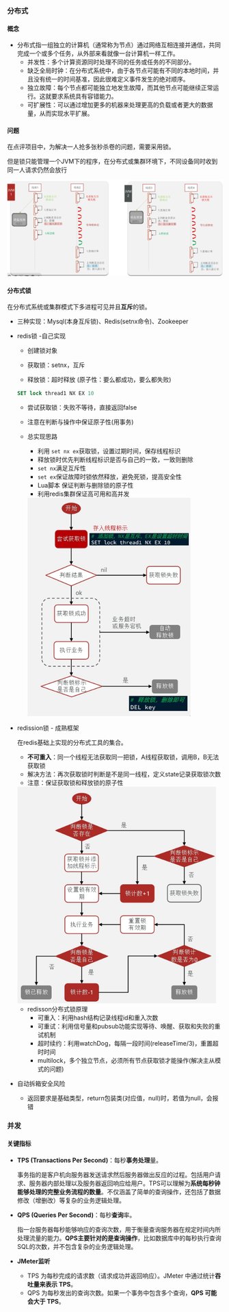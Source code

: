 ### 分布式

#### 概念

- 分布式指一组独立的计算机（通常称为节点）通过网络互相连接并通信，共同完成一个或多个任务，从外部来看就像一台计算机一样工作。
  - 并发性：多个计算资源同时处理不同的任务或任务的不同部分。
  - 缺乏全局时钟：在分布式系统中，由于各节点可能有不同的本地时间，并且没有统一的时间基准，因此很难定义事件发生的绝对顺序。
  - 独立故障：每个节点都可能独立地发生故障，而其他节点可能继续正常运行。这就要求系统具有容错能力。
  - 可扩展性：可以通过增加更多的机器来处理更高的负载或者更大的数据量，从而实现水平扩展。

#### 问题

在点评项目中，为解决一人抢多张秒杀卷的问题，需要采用锁。

但是锁只能管理一个JVM下的程序，在分布式或集群环境下，不同设备同时收到同一人请求仍然会放行

![](assets/并发安全问题.jpg)

#### 分布式锁

在分布式系统或集群模式下多进程可见并且**互斥**的锁。

- 三种实现：Mysql(本身互斥锁)、Redis(setnx命令)、Zookeeper

- redis锁 -自己实现

  - 创建锁对象

  - 获取锁：setnx，互斥
  - 释放锁：超时释放  (原子性：要么都成功，要么都失败)

  ```sql
  SET lock thread1 NX EX 10 
  ```

  - 尝试获取锁：失败不等待，直接返回false

  -  注意在判断与操作中保证原子性(用事务)

  - 总实现思路

    - 利用 `set nx ex`获取锁，设置过期时间，保存线程标识
    - 释放锁时优先判断线程标识是否与自己的一致，一致则删除
    - `set nx`满足互斥性
    - `set ex`保证故障时锁依然释放，避免死锁，提高安全性
    - Lua脚本 保证判断与删除锁的原子性
    - 利用redis集群保证高可用和高并发

    <img src="assets/redis分布式锁逻辑.jpg" style="zoom:80%;" />

- redission锁 - 成熟框架

  在redis基础上实现的分布式工具的集合。

  - **不可重入**：同一个线程无法获取同一把锁，A线程获取锁，调用B，B无法获取锁
  - 解决方法：再次获取锁时判断是不是同一线程，定义state记录获取锁次数
  - 注意：保证获取锁和释放锁的原子性

  <img src="assets/redisson可重入锁原理.jpg" style="zoom:80%;" />

  - redisson分布式锁原理
    - 可重入：利用hash结构记录线程id和重入次数
    - 可重试：利用信号量和pubsub功能实现等待、唤醒、获取和失败的重试机制
    - 超时续约：利用watchDog，每隔一段时间(releaseTime/3)，重置超时时间
    - multilock，多个独立节点，必须所有节点获取锁才能操作(解决主从模式的问题)

- 自动拆箱安全风险

  - 返回要求是基础类型，return包装类(对应值，null)时，若值为null，会报错

   

### 并发

#### 关键指标

- **TPS (Transactions Per Second)**：每秒**事务处理**量。

  ​	事务指的是客户机向服务器发送请求然后服务器做出反应的过程。包括用户请求、服务器内部处理以及服务器返回响应给用户。TPS可以理解为**系统每秒钟能够处理的完整业务流程的数量**。不仅涵盖了简单的查询操作，还包括了数据修改（增删改）等复杂的业务逻辑处理。

- **QPS (Queries Per Second)**：每秒**查询**率。

  ​	指一台服务器每秒能够响应的查询次数，用于衡量查询服务器在规定时间内所处理流量的能力。**QPS主要针对的是查询操作**，比如数据库中的每秒执行查询SQL的次数，并不包含复杂的业务逻辑处理。

- **JMeter监听**
  - TPS 为每秒完成的请求数（请求成功并返回响应）。JMeter 中通过统计**吞吐量来表示 TPS**。
  - QPS 为每秒发出的查询次数。如果一个事务中包含多个查询，**QPS 可能会大于 TPS**。
